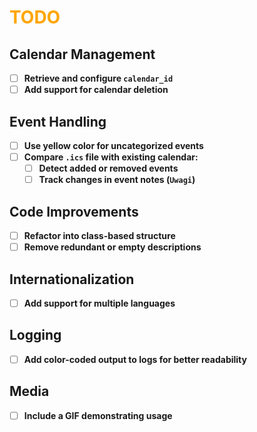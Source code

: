 <h1 style="color: orange;">TODO</h1>

## **Calendar Management**
- ☐ **Retrieve and configure `calendar_id`**
- ☐ **Add support for calendar deletion**

## **Event Handling**
- ☐ **Use yellow color for uncategorized events**
- ☐ **Compare `.ics` file with existing calendar:**
  - ☐ **Detect added or removed events**
  - ☐ **Track changes in event notes (`Uwagi`)**

## **Code Improvements**
- ☐ **Refactor into class-based structure**
- ☐ **Remove redundant or empty descriptions**

## **Internationalization**
- ☐ **Add support for multiple languages**

## **Logging**
- ☐ **Add color-coded output to logs for better readability**

## **Media**
- ☐ **Include a GIF demonstrating usage**

